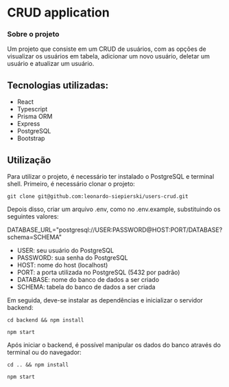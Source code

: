 <h1>CRUD application</h1>

<div>
  <h3>Sobre o projeto</h3>
  <p>Um projeto que consiste em um CRUD de usuários, com as opções de visualizar os usuários em tabela, adicionar um novo usuário, deletar um usuário e atualizar um usuário.</p>
</div>
<div>
  <h2>Tecnologias utilizadas:</h2>
  <ul>
    <li>React</li>
    <li>Typescript</li>
    <li>Prisma ORM</li>
    <li>Express</li>
    <li>PostgreSQL</li>
    <li>Bootstrap</li>
  </ul>
</div>
<div>
  <h2>Utilização</h2>
  <p>Para utilizar o projeto, é necessário ter instalado o PostgreSQL e terminal shell. Primeiro, é necessário clonar o projeto:</p>
  <p><code>git clone git@github.com:leonardo-siepierski/users-crud.git</code></p>
  <p>Depois disso, criar um arquivo .env, como no .env.example, substituindo os seguintes valores:</p>
  <p>DATABASE_URL="postgresql://USER:PASSWORD@HOST:PORT/DATABASE?schema=SCHEMA"</p>
  <ul>
    <li>USER: seu usuário do PostgreSQL</li>
    <li>PASSWORD: sua senha do PostgreSQL</li>
    <li>HOST: nome do host (localhost)</li>
    <li>PORT: a porta utilizada no PostgreSQL (5432 por padrão)</li>
    <li>DATABASE: nome do banco de dados a ser criado</li>
    <li>SCHEMA: tabela do banco de dados a ser criada</li>
  </ul>
  <p>Em seguida, deve-se instalar as dependências e inicializar o servidor backend:</p>
  <p><code>cd backend && npm install</code></p>
  <p><code>npm start</code></p>
  <p>Após iniciar o backend, é possível manipular os dados do banco através do terminal ou do navegador:</p>
  <p><code>cd .. && npm install</code></p>
  <p><code>npm start</code></p>
